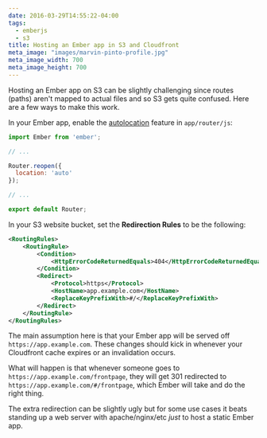 ```yaml
---
date: 2016-03-29T14:55:22-04:00
tags:
  - emberjs
  - s3
title: Hosting an Ember app in S3 and Cloudfront
meta_image: "images/marvin-pinto-profile.jpg"
meta_image_width: 700
meta_image_height: 700
---
```


Hosting an Ember app on S3 can be slightly challenging since routes (paths)
aren't mapped to actual files and so S3 gets quite confused. Here are a few
ways to make this work.

In your Ember app, enable the [autolocation][1] feature in `app/router/js`:

``` js
import Ember from 'ember';

// ...

Router.reopen({
  location: 'auto'
});

// ...

export default Router;
```

In your S3 website bucket, set the **Redirection Rules** to be the following:

``` xml
<RoutingRules>
    <RoutingRule>
        <Condition>
            <HttpErrorCodeReturnedEquals>404</HttpErrorCodeReturnedEquals>
        </Condition>
        <Redirect>
            <Protocol>https</Protocol>
            <HostName>app.example.com</HostName>
            <ReplaceKeyPrefixWith>#/</ReplaceKeyPrefixWith>
        </Redirect>
    </RoutingRule>
</RoutingRules>
```

The main assumption here is that your Ember app will be served off
`https://app.example.com`. These changes should kick in whenever your
Cloudfront cache expires or an invalidation occurs.

What will happen is that whenever someone goes to
`https://app.example.com/frontpage`, they will get 301 redirected to
`https://app.example.com/#/frontpage`, which Ember will take and do the right
thing.

The extra redirection can be slightly ugly but for some use cases it beats
standing up a web server with apache/nginx/etc _just_ to host a static Ember
app.

[1]: http://emberjs.com/api/classes/Ember.Location.html#toc_autolocation
